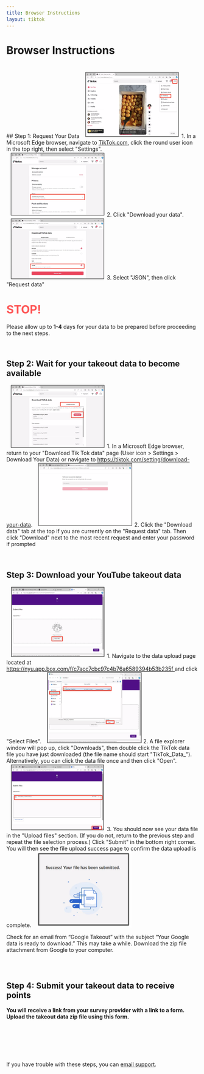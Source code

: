 ```yaml
---
title: Browser Instructions
layout: tiktok
---
```

<style>
ol li {padding-bottom:15px;}  
  .blink-two {
		        animation: blinker-two 1.5s linear infinite;
		      }
		    @keyframes blinker-two {
		        100% {
		          opacity: 0;
		        }
		      }
</style>  
# Browser Instructions
<div style="padding-top:20px;"></div>
## Step 1: Request Your Data

<img src="images/Windows/windows_1.png" width="250" style="padding-left: 10px">
1. In a Microsoft Edge browser, navigate to <a href="https://www.tiktok.com/">TikTok.com</a>, click the round user icon in the top right, then select "Settings".
<img src="images/Windows/windows_2.png" width="250" style="padding-left: 10px">
2. Click "Download your data".
<img src="images/Windows/windows_3.png" width="250" style="padding-left: 10px">
3. Select "JSON", then click "Request data"
<h1 class="blink-two" ><left><strong style="font-size: 30px; color: #FF0000">STOP!</strong></left></h1> 
			Please allow up to <strong>1-4</strong> days for your data to be prepared before proceeding to the next steps.
<br/> 
<div style="padding-top:30px;"></div>

## Step 2: Wait for your takeout data to become available

<img src="images/Windows/windows_4.png" width="250" style="padding-left: 10px">
1. In a Microsoft Edge browser, return to your "Download Tik Tok data" page (User icon > Settings > Download Your Data) or navigate to <a href="https://tiktok.com/setting/download-your-data">https://tiktok.com/setting/download-your-data</a>.
<img src="images/Windows/windows_5.png" width="250" style="padding-left: 10px">
2. Click the "Download data" tab at the top if you are currently on the "Request data" tab. Then click "Download" next to the most recent request and enter your password if prompted
<div style="padding-top:30px;"></div>

## Step 3: Download your YouTube takeout data

<img src="images/Windows/windows_6.png" width="250" style="padding-left: 10px">
1. Navigate to the data upload page located at <a href="https://nyu.app.box.com/f/c7acc7cbc97c4b76a6589394b53b235f">https://nyu.app.box.com/f/c7acc7cbc97c4b76a6589394b53b235f </a> and click "Select Files".
<img src="images/Windows/windows_7_1.png" width="250" style="padding-left: 10px">
2. A file explorer window will pop up, click "Downloads", then double click the TikTok data file you have just downloaded (the file name should start "TikTok_Data_"). Alternatively, you can click the data file once and then click "Open".
<img src="images/Windows/windows_8.png" width="250" style="padding-left: 10px">
3. You should now see your data file in the "Upload files" section. (If you do not, return to the previous step and repeat the file selection process.) Click "Submit" in the bottom right corner. You will then see the file upload success page to confirm the data upload is complete.
<img src="images/Windows/windows_9.png" width="250" style="padding-left: 10px">

Check for an email from “Google Takeout” with the subject “Your Google data is ready to download.” This may take a while.
Download the zip file attachment from Google to your computer. 
<div style="padding-top:30px;"></div>

## Step 4: Submit your takeout data to receive points
**You will receive a link from your survey provider with a link to a form. Upload the takeout data zip file using this form.**
<div style="padding-top:80px;"></div>

If you have trouble with these steps, you can <a href="mailto:csmapsupport@nyu.edu">email support</a>. 
